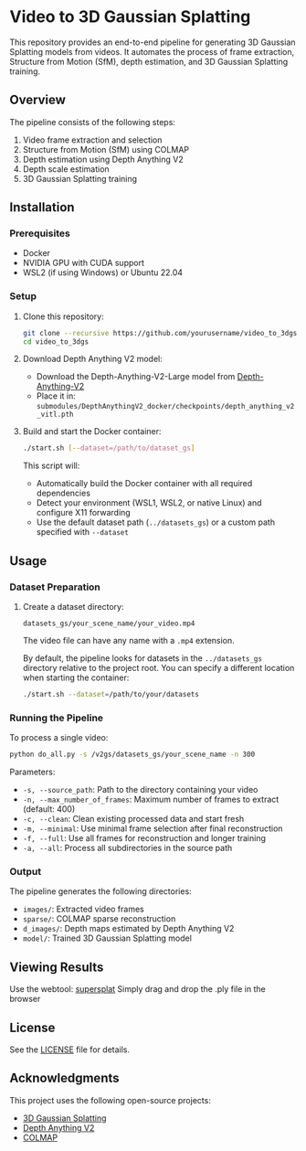 # Video to 3D Gaussian Splatting

This repository provides an end-to-end pipeline for generating 3D Gaussian Splatting models from videos. It automates the process of frame extraction, Structure from Motion (SfM), depth estimation, and 3D Gaussian Splatting training.

## Overview

The pipeline consists of the following steps:
1. Video frame extraction and selection
2. Structure from Motion (SfM) using COLMAP
3. Depth estimation using Depth Anything V2
4. Depth scale estimation
5. 3D Gaussian Splatting training

## Installation

### Prerequisites
- Docker
- NVIDIA GPU with CUDA support
- WSL2 (if using Windows) or Ubuntu 22.04

### Setup

1. Clone this repository:
   ```bash
   git clone --recursive https://github.com/yourusername/video_to_3dgs.git
   cd video_to_3dgs
   ```

2. Download Depth Anything V2 model:
   - Download the Depth-Anything-V2-Large model from [Depth-Anything-V2](https://github.com/DepthAnything/Depth-Anything-V2)
   - Place it in: `submodules/DepthAnythingV2_docker/checkpoints/depth_anything_v2_vitl.pth`

3. Build and start the Docker container:
   ```bash
   ./start.sh [--dataset=/path/to/dataset_gs]
   ```
   This script will:
   - Automatically build the Docker container with all required dependencies
   - Detect your environment (WSL1, WSL2, or native Linux) and configure X11 forwarding
   - Use the default dataset path (`../datasets_gs`) or a custom path specified with `--dataset`

## Usage

### Dataset Preparation

1. Create a dataset directory:
   ```
   datasets_gs/your_scene_name/your_video.mp4
   ```
   The video file can have any name with a `.mp4` extension.

   By default, the pipeline looks for datasets in the `../datasets_gs` directory relative to the project root. You can specify a different location when starting the container:
   ```bash
   ./start.sh --dataset=/path/to/your/datasets
   ```

### Running the Pipeline

To process a single video:
```bash
python do_all.py -s /v2gs/datasets_gs/your_scene_name -n 300
```

Parameters:
- `-s, --source_path`: Path to the directory containing your video
- `-n, --max_number_of_frames`: Maximum number of frames to extract (default: 400)
- `-c, --clean`: Clean existing processed data and start fresh
- `-m, --minimal`: Use minimal frame selection after final reconstruction
- `-f, --full`: Use all frames for reconstruction and longer training
- `-a, --all`: Process all subdirectories in the source path

### Output

The pipeline generates the following directories:
- `images/`: Extracted video frames
- `sparse/`: COLMAP sparse reconstruction
- `d_images/`: Depth maps estimated by Depth Anything V2
- `model/`: Trained 3D Gaussian Splatting model

## Viewing Results

Use the webtool: [supersplat](https://superspl.at/editor)
Simply drag and drop the .ply file in the browser

## License

See the [LICENSE](LICENSE) file for details.

## Acknowledgments

This project uses the following open-source projects:
- [3D Gaussian Splatting](https://github.com/graphdeco-inria/gaussian-splatting)
- [Depth Anything V2](https://github.com/DepthAnything/Depth-Anything-V2)
- [COLMAP](https://github.com/colmap/colmap)
